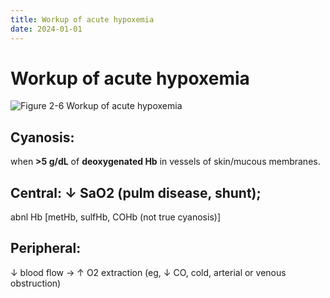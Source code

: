 ```yaml
---
title: Workup of acute hypoxemia
date: 2024-01-01
---
```

# Workup of acute hypoxemia

![Figure 2-6 Workup of acute hypoxemia](https://i.imgur.com/16LVuul.png)

## Cyanosis:
when **>5 g/dL** of **deoxygenated Hb** in vessels of skin/mucous membranes.

## Central: ↓ SaO2 (pulm disease, shunt);
abnl Hb [metHb, sulfHb, COHb (not true cyanosis)]

## Peripheral:
↓ blood flow → ↑ O2 extraction (eg, ↓ CO, cold, arterial or venous obstruction)
